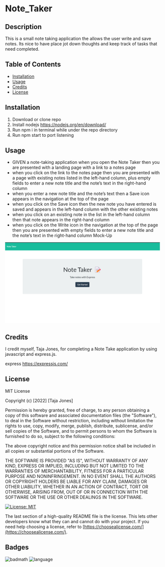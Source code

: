 # Note_Taker

## Description

This is a small note taking application the allows the user write and save notes. Its nice to have place jot down thoughts and keep track of tasks that need completed.

## Table of Contents


- [Installation](#installation)
- [Usage](#usage)
- [Credits](#credits)
- [License](#license)

## Installation

1. Download or clone repo
2. Install nodejs https://nodejs.org/en/download/
3. Run npm i in terminal while under the repo directory
3. Run npm start to port listening

## Usage

- GIVEN a note-taking application when you open the Note Taker then you are presented with a landing page with a link to a notes page 
- when you click on the link to the notes page then you are presented with a page with existing notes listed in the left-hand column, plus empty fields to enter a new note title and the note’s text in the right-hand column 
- when you enter a new note title and the note’s text then a Save icon appears in the navigation at the top of the page 
- when you click on the Save icon then the new note you have entered is saved and appears in the left-hand column with the other existing notes 
- when you click on an existing note in the list in the left-hand column then that note appears in the right-hand column 
- when you click on the Write icon in the navigation at the top of the page then you are presented with empty fields to enter a new note title and the note’s text in the right-hand column
Mock-Up


![alt text](images/note%20taker%20with%20express.png)
    

## Credits
I credit myself, Taja Jones, for completing a Note Take application by using javascript and express.js.

express https://expressjs.com/


## License

MIT License

Copyright (c) [2022] [Taja Jones]

Permission is hereby granted, free of charge, to any person obtaining a copy
of this software and associated documentation files (the "Software"), to deal
in the Software without restriction, including without limitation the rights
to use, copy, modify, merge, publish, distribute, sublicense, and/or sell
copies of the Software, and to permit persons to whom the Software is
furnished to do so, subject to the following conditions:

The above copyright notice and this permission notice shall be included in all
copies or substantial portions of the Software.

THE SOFTWARE IS PROVIDED "AS IS", WITHOUT WARRANTY OF ANY KIND, EXPRESS OR
IMPLIED, INCLUDING BUT NOT LIMITED TO THE WARRANTIES OF MERCHANTABILITY,
FITNESS FOR A PARTICULAR PURPOSE AND NONINFRINGEMENT. IN NO EVENT SHALL THE
AUTHORS OR COPYRIGHT HOLDERS BE LIABLE FOR ANY CLAIM, DAMAGES OR OTHER
LIABILITY, WHETHER IN AN ACTION OF CONTRACT, TORT OR OTHERWISE, ARISING FROM,
OUT OF OR IN CONNECTION WITH THE SOFTWARE OR THE USE OR OTHER DEALINGS IN THE
SOFTWARE.

[![License: MIT](https://img.shields.io/badge/License-MIT-yellow.svg)](https://opensource.org/licenses/MIT)

The last section of a high-quality README file is the license. This lets other developers know what they can and cannot do with your project. If you need help choosing a license, refer to [https://choosealicense.com/](https://choosealicense.com/).



## Badges

![badmath](https://img.shields.io/github/languages/top/tajajones2/Note_Taker)
![language](https://img.shields.io/github/languages/count/tajajones2/Note_Taker)



